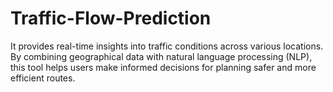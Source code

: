 # Traffic-Flow-Prediction
It provides real-time insights into traffic conditions across various locations. By combining geographical data with natural language processing (NLP), this tool helps users make informed decisions for planning safer and more efficient routes.
